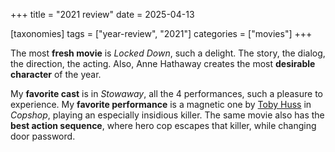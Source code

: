 +++
title = "2021 review"
date = 2025-04-13

[taxonomies]
tags = ["year-review", "2021"]
categories = ["movies"]
+++

The most __fresh movie__ is _Locked Down_, such a delight.
The story, the dialog, the direction, the acting.
Also, Anne Hathaway creates the most __desirable character__ of the year.

My __favorite cast__ is in _Stowaway_,
all the 4 performances,
such a pleasure to experience.
My __favorite performance__ is a magnetic one by [Toby Huss] in _Copshop_,
playing an especially insidious killer.
The same movie also has the __best action sequence__,
where hero cop escapes that killer, while changing door password.

[Toby Huss]: https://en.wikipedia.org/wiki/Toby_Huss
